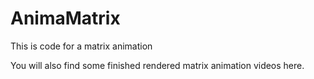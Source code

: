 # AnimaMatrix
This is code for a matrix animation

You will also find some finished rendered matrix animation videos here.
